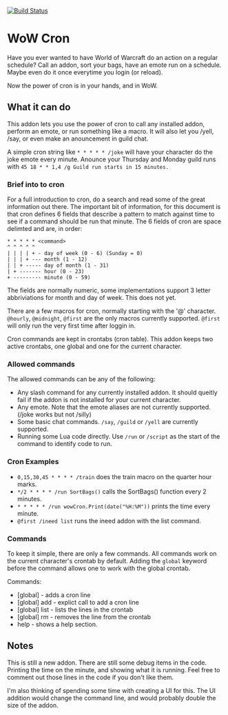 [![Build Status](https://travis-ci.org/opussf/WoWCron.svg?branch=master)](https://travis-ci.org/opussf/WoWCron)

# WoW Cron

Have you ever wanted to have World of Warcraft do an action on a regular schedule?
Call an addon, sort your bags, have an emote run on a schedule.
Maybe even do it once everytime you login (or reload).

Now the power of cron is in your hands, and in WoW.

## What it can do

This addon lets you use the power of cron to call any installed addon, perform an emote, or run something like a macro.
It will also let you /yell, /say, or even make an anouncement in guild chat.

A simple cron string like ```* * * * * /joke``` will have your character do the joke emote every minute.
Anounce your Thursday and Monday guild runs with ```45 18 * * 1,4 /g Guild run starts in 15 minutes.```

### Brief into to cron

For a full introduction to cron, do a search and read some of the great information out there.
The important bit of information, for this document is that cron defines 6 fields that describe a pattern to match against time to see if a command should be run that minute.
The 6 fields of cron are space delimted and are, in order:
```
* * * * * <command>
^ ^ ^ ^ ^
| | | | + - day of week (0 - 6) (Sunday = 0)
| | | + --- month (1 - 12)
| | + ----- day of month (1 - 31)
| + ------- hour (0 - 23)
+ --------- minute (0 - 59)
```

The fields are normally numeric, some implementations support 3 letter abbriviations for month and day of week.
This does not yet.

There are a few macros for cron, normally starting with the '@' character.
```@hourly```, ```@midnight```, ```@first``` are the only macros currently supported.
```@first``` will only run the very first time after loggin in.

Cron commands are kept in crontabs (cron table).
This addon keeps two active crontabs, one global and one for the current character.

### Allowed commands

The allowed commands can be any of the following:
* Any slash command for any currently installed addon. It should queitly fail if the addon is not installed for your current character.
* Any emote. Note that the emote aliases are not currently supported. (/joke works but not /silly)
* Some basic chat commands.  ```/say```, ```/guild``` or ```/yell``` are currently supported.
* Running some Lua code directly.  Use ```/run``` or ```/script``` as the start of the command to identify code to run.

### Cron Examples

* ```0,15,30,45 * * * * /train``` does the train macro on the quarter hour marks.
* ```*/2 * * * * /run SortBags()``` calls the SortBags() function every 2 minutes.
* ```* * * * * /run wowCron.Print(date("%H:%M"))``` prints the time every minute.
* ```@first /ineed list``` runs the ineed addon with the list command.


### Commands

To keep it simple, there are only a few commands.
All commands work on the current character's crontab by default.
Adding the ```global``` keyword before the command allows one to work with the global crontab.

Commands:
* [global] <cron line> - adds a cron line
* [global] add <cron line> - explict call to add a cron line
* [global] list - lists the lines in the crontab
* [global] rm <index> - removes the <index> line from the crontab
* help - shows a help section.

## Notes

This is still a new addon.
There are still some debug items in the code.
Printing the time on the minute, and showing what it is running.
Feel free to comment out those lines in the code if you don't like them.

I'm also thinking of spending some time with creating a UI for this.
The UI addition would change the command line, and would probably double the size of the addon.

